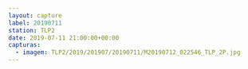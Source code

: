 ```yaml
---
layout: capture
label: 20190711
station: TLP2
date: 2019-07-11 21:00:00+00:00
capturas:
  - imagem: TLP2/2019/201907/20190711/M20190712_022546_TLP_2P.jpg
---
```

